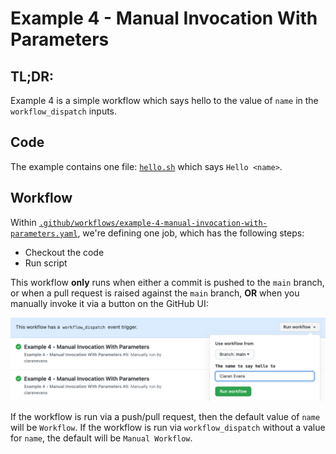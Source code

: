 # Example 4 - Manual Invocation With Parameters

## TL;DR:

Example 4 is a simple workflow which says hello to the value of `name` in the `workflow_dispatch` inputs.

## Code

The example contains one file: [`hello.sh`](./hello.sh) which says `Hello <name>`.

## Workflow

Within [`.github/workflows/example-4-manual-invocation-with-parameters.yaml`](../.github/workflows/example-4-manual-invocation-with-parameters.yaml), we're defining one job, which has the following steps:

* Checkout the code
* Run script

This workflow **only** runs when either a commit is pushed to the `main` branch, or when a pull request is raised against the `main` branch, **OR** when you manually invoke it via a button on the GitHub UI:

![Workflow Dispatch UI](./workflow_dispatch_ui.png)

If the workflow is run via a push/pull request, then the default value of `name` will be `Workflow`. If the workflow is run via `workflow_dispatch` without a value for `name`, the default will be `Manual Workflow`.
